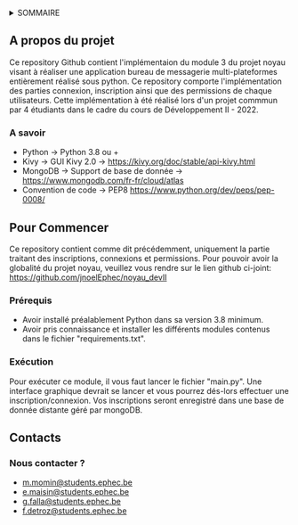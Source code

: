 <div id="top"></div>
<!--
*** DevII-ModuleIII -> Développement et gestion des connexions, inscriptions et permissions.
-->

<br />

<!-- SOMMAIRE -->
<details>
  <summary>SOMMAIRE</summary>
  <ol>
    <li>
      <a href="#a-propos-du-projet">A propos du projet</a>
      <ul>
        <li><a href="#a-savoir">A savoir</a></li>
      </ul>
    </li>
    <li>
      <a href="#pour-commencer">Pour commencer</a>
      <ul>
        <li><a href="#prerequis">Prérequis</a></li>
        <li><a href="#exécution">Exécution</a></li>
      </ul>
    </li>
    <li>
      <a href="#contacts">Contacts</a>
      <ul>
        <li><a href="#nous-contacter-?">Nous contacter ?</a></li>
      </ul>
    </li>
  </ol>
</details>


<!-- A PROPOS DU PROJET -->
## A propos du projet

Ce repository Github contient l'implémentaion du module 3 du projet noyau visant à réaliser une application bureau de messagerie multi-plateformes entièrement réalisé sous python.
Ce repository comporte l'implémentation des parties connexion, inscription ainsi que des permissions de chaque utilisateurs.
Cette implémentation à été réalisé lors d'un projet commmun par 4 étudiants dans le cadre du cours de Développement II - 2022.

<p align="right">


### A savoir

* Python -> Python 3.8 ou +
* Kivy -> GUI Kivy 2.0 -> https://kivy.org/doc/stable/api-kivy.html
* MongoDB -> Support de base de donnée -> https://www.mongodb.com/fr-fr/cloud/atlas
* Convention de code -> PEP8 https://www.python.org/dev/peps/pep-0008/


<!-- POUR COMMENCER -->
## Pour Commencer

Ce repository contient comme dit précédemment, uniquement la partie traitant des inscriptions, connexions et permissions. Pour pouvoir avoir la globalité du projet noyau, veuillez vous rendre sur le lien github ci-joint: https://github.com/jnoelEphec/noyau_devII

### Prérequis
  
* Avoir installé préalablement Python dans sa version 3.8 minimum.
* Avoir pris connaissance et installer les différents modules contenus dans le fichier "requirements.txt".

### Exécution

Pour exécuter ce module, il vous faut lancer le fichier "main.py".
Une interface graphique devrait se lancer et vous pourrez dés-lors effectuer une inscription/connexion. Vos inscriptions seront enregistré dans une base de donnée distante géré par mongoDB.


<!-- CONTACTS -->
## Contacts
  
### Nous contacter ?
  
* m.momin@students.ephec.be
* e.maisin@students.ephec.be
* g.falla@students.ephec.be
* f.detroz@students.ephec.be

  



